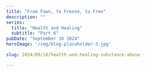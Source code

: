 ```yaml
---
title: "From Fawn, to Freeze, to Free"
description: ""
series:
  title: "Health and Healing"
  subtitle: "Part 6"
pubDate: "September 18 2024"
heroImage: '/img/blog-placeholder-3.jpg'

slug: 2024/09/18/health-and-healing-substance-abuse

---
```

